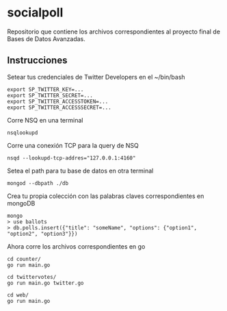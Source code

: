 # socialpoll

Repositorio que contiene los archivos correspondientes al proyecto final de Bases de Datos Avanzadas.


## Instrucciones

Setear tus credenciales de Twitter Developers en el ~/bin/bash

```
export SP_TWITTER_KEY=...
export SP_TWITTER_SECRET=...
export SP_TWITTER_ACCESSTOKEN=...
export SP_TWITTER_ACCESSSECRET=...
```

Corre NSQ en una terminal

```
nsqlookupd
```

Corre una conexión TCP para la query de NSQ

```
nsqd --lookupd-tcp-addres="127.0.0.1:4160"
```

Setea el path para tu base de datos en otra terminal

```
mongod --dbpath ./db
```

Crea tu propia colección con las palabras claves correspondientes en mongoDB

```
mongo
> use ballots
> db.polls.insert({"title": "someName", "options": {"option1", "option2", "option3"}})
```

Ahora corre los archivos correspondientes en go

```
cd counter/
go run main.go
```

```
cd twittervotes/
go run main.go twitter.go
```
```
cd web/
go run main.go
```
